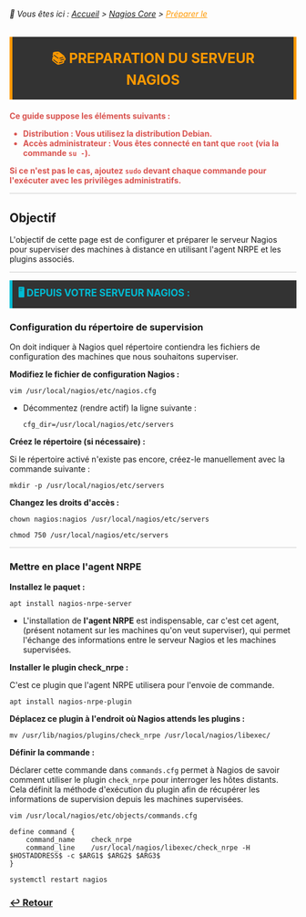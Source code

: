 <link rel="stylesheet" type="text/css" href="../../assets/css/principal-theme.css">

###### 📂 Vous êtes ici : [Accueil](../../index.md) > [Nagios Core](../nagioscore-debian/index.md) > <a href="." style="color: #ff9900; text-decoration: underline;">Préparer le</a>


<div style="background-color: #333; color: #fff; border-left: 5px solid #ff9900; border-right: 5px solid #ff9900; padding: 20px 25px; margin-bottom: 20px; text-align: center;">
  <strong style="font-size: 24px; color: #ff9900;">📚 PREPARATION DU SERVEUR NAGIOS</strong>
</div>

<!-- Alerte importante concernant la distribution et les droits d'utilisateur -->
<div style="color: #d9534f; font-weight: bold; margin-bottom: 1em;">

  <p>Ce guide suppose les éléments suivants :</p>
  <ul>
    <li><strong>Distribution :</strong> Vous utilisez la distribution <strong>Debian</strong>.</li>
    <li><strong>Accès administrateur :</strong> Vous êtes connecté en tant que <code>root</code> (via la commande <code>su -</code>).</li>
  </ul>
  <p>Si ce n'est pas le cas, ajoutez <code>sudo</code> devant chaque commande pour l'exécuter avec les privilèges administratifs.</p>
</div>


<hr style="border: 1px solid #ccc; height: 1px; background-color: #ccc; border: none;">

## Objectif

L'objectif de cette page est de configurer et préparer le serveur Nagios pour superviser des machines à distance en utilisant l'agent NRPE et les plugins associés.

<hr style="border: 1px solid #ccc; height: 1px; background-color: #ccc; border: none;">

<!-- Section "Depuis votre serveur Nagios" avec un fond sombre, couleurs contrastées et texte clair -->
<div style="background-color: #333; color: #fff; border-left: 5px solid #00bcd4; padding: 10px 10px; margin-bottom: 20px;">
  <strong style="font-size: 17px; color: #00bcd4;">🖥️ DEPUIS VOTRE SERVEUR NAGIOS :</strong>
</div>

### Configuration du répertoire de supervision 
On doit indiquer à Nagios quel répertoire contiendra les fichiers de configuration des machines que nous souhaitons superviser.


**Modifiez le fichier de configuration Nagios :**  

```
vim /usr/local/nagios/etc/nagios.cfg
```

- Décommentez (rendre actif) la ligne suivante :

  ```
  cfg_dir=/usr/local/nagios/etc/servers
  ```


**Créez le répertoire (si nécessaire) :**

Si le répertoire activé n'existe pas encore, créez-le manuellement avec la commande suivante :

```
mkdir -p /usr/local/nagios/etc/servers
```


**Changez les droits d'accès :**

```
chown nagios:nagios /usr/local/nagios/etc/servers
```
```
chmod 750 /usr/local/nagios/etc/servers
```
<hr style="border: 1px solid #ccc; height: 1px; background-color: #ccc; border: none;">

### Mettre en place l'agent NRPE

**Installez le paquet :**  

```
apt install nagios-nrpe-server
```
- L'installation de **l'agent NRPE** est indispensable, car c'est cet agent, (présent notament sur les machines qu'on veut superviser), qui permet l'échange des informations entre le serveur Nagios et les machines supervisées.


**Installer le plugin check_nrpe :**

C'est ce plugin que l'agent NRPE utilisera pour l'envoie de commande.
```
apt install nagios-nrpe-plugin
```
**Déplacez ce plugin à l'endroit où Nagios attends les plugins :**
```
mv /usr/lib/nagios/plugins/check_nrpe /usr/local/nagios/libexec/
```


**Définir la commande :**

Déclarer cette commande dans `commands.cfg` permet à Nagios de savoir comment utiliser le plugin `check_nrpe` pour interroger les hôtes distants. Cela définit la méthode d'exécution du plugin afin de récupérer les informations de supervision depuis les machines supervisées.

```
vim /usr/local/nagios/etc/objects/commands.cfg
```
```
define command {
    command_name    check_nrpe
    command_line    /usr/local/nagios/libexec/check_nrpe -H $HOSTADDRESS$ -c $ARG1$ $ARG2$ $ARG3$
}
```

```
systemctl restart nagios
```

### **[↩️ Retour](../../linux/nagioscore-debian/index.md)**